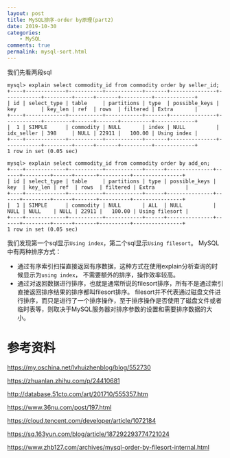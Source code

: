 ```yaml
---
layout: post
title: MySQL排序-order by原理(part2)
date: 2019-10-30
categories:
    - MySQL
comments: true
permalink: mysql-sort.html
---
```


我们先看两段sql
```
mysql> explain select commodity_id from commodity order by seller_id;
+----+-------------+-----------+------------+-------+---------------+------------+---------+------+-------+----------+-------------+
| id | select_type | table     | partitions | type  | possible_keys | key        | key_len | ref  | rows  | filtered | Extra       |
+----+-------------+-----------+------------+-------+---------------+------------+---------+------+-------+----------+-------------+
|  1 | SIMPLE      | commodity | NULL       | index | NULL          | idx_seller | 398     | NULL | 22911 |   100.00 | Using index |
+----+-------------+-----------+------------+-------+---------------+------------+---------+------+-------+----------+-------------+
1 row in set (0.05 sec)

mysql> explain select commodity_id from commodity order by add_on;
+----+-------------+-----------+------------+------+---------------+------+---------+------+-------+----------+----------------+
| id | select_type | table     | partitions | type | possible_keys | key  | key_len | ref  | rows  | filtered | Extra          |
+----+-------------+-----------+------------+------+---------------+------+---------+------+-------+----------+----------------+
|  1 | SIMPLE      | commodity | NULL       | ALL  | NULL          | NULL | NULL    | NULL | 22911 |   100.00 | Using filesort |
+----+-------------+-----------+------------+------+---------------+------+---------+------+-------+----------+----------------+
1 row in set (0.05 sec)
```
我们发现第一个sql显示`Using index`，第二个sql显示`Using filesort`。
MySQL 中有两种排序方式：

- 通过有序索引扫描直接返回有序数据，这种方式在使用explain分析查询的时候显示为`using index`， 不需要额外的排序，操作效率较高。
- 通过对返回数据进行排序，也就是通常所说的filesort排序，所有不是通过索引直接返回排序结果的排序都叫filesort排序。 filesort并不代表通过磁盘文件进行排序，而只是进行了一个排序操作，至于排序操作是否使用了磁盘文件或者临时表等，则取决于MySQL服务器对排序参数的设置和需要排序数据的大小。

# 参考资料

https://my.oschina.net/lvhuizhenblog/blog/552730

https://zhuanlan.zhihu.com/p/24410681

http://database.51cto.com/art/201710/555357.htm

https://www.36nu.com/post/197.html

https://cloud.tencent.com/developer/article/1072184

https://sq.163yun.com/blog/article/187292293774721024

https://www.zhb127.com/archives/mysql-order-by-filesort-internal.html